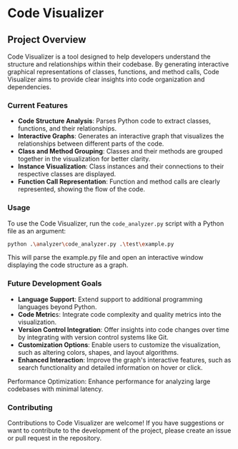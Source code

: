 # Code Visualizer

## Project Overview

Code Visualizer is a tool designed to help developers understand the structure and relationships within their codebase. By generating interactive graphical representations of classes, functions, and method calls, Code Visualizer aims to provide clear insights into code organization and dependencies.

### Current Features

- **Code Structure Analysis**: Parses Python code to extract classes, functions, and their relationships.
- **Interactive Graphs**: Generates an interactive graph that visualizes the relationships between different parts of the code.
- **Class and Method Grouping**: Classes and their methods are grouped together in the visualization for better clarity.
- **Instance Visualization**: Class instances and their connections to their respective classes are displayed.
- **Function Call Representation**: Function and method calls are clearly represented, showing the flow of the code.

### Usage

To use the Code Visualizer, run the `code_analyzer.py` script with a Python file as an argument:

```bash
python .\analyzer\code_analyzer.py .\test\example.py
```

This will parse the example.py file and open an interactive window displaying the code structure as a graph.

### Future Development Goals

- **Language Support**: Extend support to additional programming languages beyond Python.
- **Code Metric**s: Integrate code complexity and quality metrics into the visualization.
- **Version Control Integration**: Offer insights into code changes over time by integrating with version control systems like Git.
- **Customization Options**: Enable users to customize the visualization, such as altering colors, shapes, and layout algorithms.
- **Enhanced Interaction**: Improve the graph's interactive features, such as search functionality and detailed information on hover or click.

Performance Optimization: Enhance performance for analyzing large codebases with minimal latency.
### Contributing

Contributions to Code Visualizer are welcome! If you have suggestions or want to contribute to the development of the project, please create an issue or pull request in the repository.
